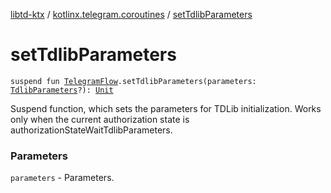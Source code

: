 [libtd-ktx](../index.md) / [kotlinx.telegram.coroutines](index.md) / [setTdlibParameters](./set-tdlib-parameters.md)

# setTdlibParameters

`suspend fun `[`TelegramFlow`](../kotlinx.telegram.core/-telegram-flow/index.md)`.setTdlibParameters(parameters: `[`TdlibParameters`](https://tdlibx.github.io/td/docs/org/drinkless/td/libcore/telegram/TdApi.TdlibParameters.html)`?): `[`Unit`](https://kotlinlang.org/api/latest/jvm/stdlib/kotlin/-unit/index.html)

Suspend function, which sets the parameters for TDLib initialization. Works only when the current
authorization state is authorizationStateWaitTdlibParameters.

### Parameters

`parameters` - Parameters.